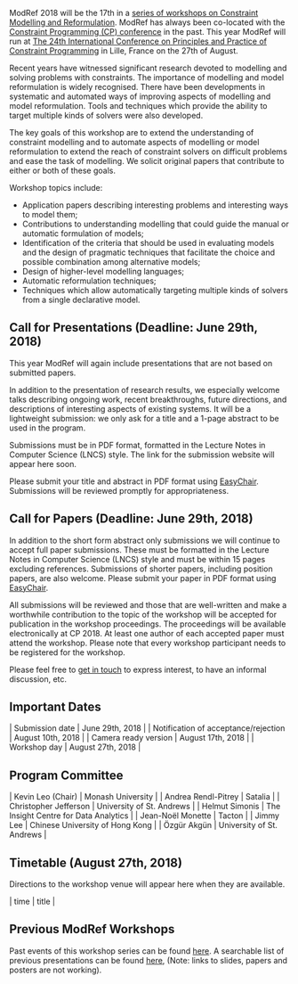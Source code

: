 ModRef 2018 will be the 17th in a [series of workshops on Constraint Modelling and Reformulation](https://www-users.cs.york.ac.uk/~frisch/ModRef/).
ModRef has always been co-located with the [Constraint Programming (CP) conference](http://www.a4cp.org/events/cp-conference-series) in the past.
This year ModRef will run at [The 24th International Conference on Principles and Practice of Constraint Programming](http://cp2018.a4cp.org/) in Lille, France on the 27th of August.

Recent years have witnessed significant research devoted to modelling and solving problems with constraints.
The importance of modelling and model reformulation is widely recognised.
There have been developments in systematic and automated ways of improving aspects of modelling and model reformulation.
Tools and techniques which provide the ability to target multiple kinds of solvers were also developed.

The key goals of this workshop are
to extend the understanding of constraint modelling and
to automate aspects of modelling or model reformulation to extend the reach of constraint solvers on difficult problems and ease the task of modelling.
We solicit original papers that contribute to either or both of these goals.

Workshop topics include:

- Application papers describing interesting problems and interesting ways to model them;
- Contributions to understanding modelling that could guide the manual or automatic formulation of models;
- Identification of the criteria that should be used in evaluating models and the design of pragmatic techniques that facilitate the choice and possible combination among alternative models;
- Design of higher-level modelling languages;
- Automatic reformulation techniques;
- Techniques which allow automatically targeting multiple kinds of solvers from a single declarative model.


## <a name="callForPres"></a> Call for Presentations (Deadline: June 29th, 2018)

This year ModRef will again include presentations that are not based on submitted papers.

In addition to the presentation of research results, we especially welcome talks describing ongoing work,
recent breakthroughs, future directions, and descriptions of interesting aspects of existing systems.
It will be a lightweight submission: we only ask for a title and a 1-page abstract to be used in the program.

Submissions must be in PDF format, formatted in the Lecture Notes in Computer Science (LNCS) style.
The link for the submission website will appear here soon.

Please submit your title and abstract in PDF format using [EasyChair](http://www.easychair.org/conferences/?conf=modref2018).
Submissions will be reviewed promptly for appropriateness.

## <a name="callForPapers"></a> Call for Papers (Deadline: June 29th, 2018)

In addition to the short form abstract only submissions we will continue to accept full paper submissions.
These must be formatted in the Lecture Notes in Computer Science (LNCS) style and must be within 15 pages excluding references.
Submissions of shorter papers, including position papers, are also welcome.
Please submit your paper in PDF format using [EasyChair](http://www.easychair.org/conferences/?conf=modref2018).

All submissions will be reviewed and those that are well-written and make a worthwhile contribution to the topic
of the workshop will be accepted for publication in the workshop proceedings.
The proceedings will be available electronically at CP 2018.
At least one author of each accepted paper must attend the workshop.
Please note that every workshop participant needs to be registered for the workshop.

Please feel free to [get in touch](mailto:kevin.leo@monash.edu) to express interest, to have an informal discussion, etc.

## <a name="importantDates"></a> Important Dates

| Submission date                      |   June 29th, 2018 |
| Notification of acceptance/rejection | August 10th, 2018 |
| Camera ready version                 | August 17th, 2018 |
| Workshop day                         | August 27th, 2018 |

## <a name="programCommittee"></a> Program Committee

| Kevin Leo (Chair)             | Monash University |
| Andrea Rendl-Pitrey           | Satalia |
| Christopher Jefferson         | University of St. Andrews |
| Helmut Simonis                | The Insight Centre for Data Analytics |
| Jean-Noël Monette             | Tacton |
| Jimmy Lee                     | Chinese University of Hong Kong |
| Özgür Akgün                   | University of St. Andrews |

## <a name="timetable"></a> Timetable (August 27th, 2018)

Directions to the workshop venue will appear here when they are available.

| time | title |

## <a name="pmodrefs"></a> Previous ModRef Workshops
Past events of this workshop series can be found [here](https://www-users.cs.york.ac.uk/~frisch/ModRef/).
A searchable list of previous presentations can be found [here](https://modref2018.github.io/ModRefHistory), (Note: links to slides, papers and posters are not working).


